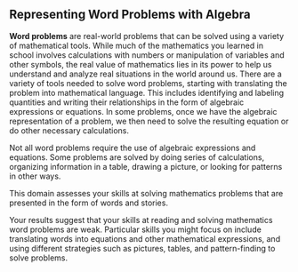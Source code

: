 ## Representing Word Problems with Algebra

**Word problems** are real-world problems that can be solved using a variety of mathematical tools. While much of the mathematics you learned in school involves calculations with numbers or manipulation of variables and other symbols, the real value of mathematics lies in its power to help us understand and analyze real situations in the world around us. There are a variety of tools needed to solve word problems, starting with translating the problem into mathematical language. This includes identifying and labeling quantities and writing their relationships in the form of algebraic expressions or equations. In some problems, once we have the algebraic representation of a problem, we then need to solve the resulting equation or do other necessary calculations. 

Not all word problems require the use of algebraic expressions and equations. Some problems are solved by doing series of calculations, organizing information in a table, drawing a picture, or looking for patterns in other ways. 

This domain assesses your skills at solving mathematics problems that are presented in the form of words and stories. 

Your results suggest that your skills at reading and solving mathematics word problems are weak. Particular skills you might focus on include translating words into equations and other mathematical expressions, and using different strategies such as pictures, tables, and pattern-finding to solve problems.

